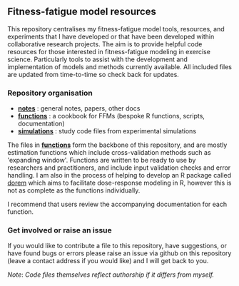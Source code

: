 ## Fitness-fatigue model resources

This repository centralises my fitness-fatigue model tools, resources, and experiments that I have developed or that have been developed within collaborative research projects. The aim is to provide helpful code resources for those interested in fitness-fatigue modeling in exercise science. Particularly tools to assist with the development and implementation of models and methods currently available. All included files are updated from time-to-time so check back for updates.

### Repository organisation

 - [**notes**](https://github.com/bsh2/Fitness-Fatigue-Model/tree/main/notes) : general notes, papers, other docs
 - [**functions**](https://github.com/bsh2/Fitness-Fatigue-Model/tree/main/functions) : a cookbook for FFMs (bespoke R functions, scripts, documentation)
 - [**simulations**](https://github.com/bsh2/Fitness-Fatigue-Model/tree/main/simulations) : study code files from experimental simulations

The files in [**functions**](https://github.com/bsh2/Fitness-Fatigue-Model/tree/main/functions) form the backbone of this repository, and are mostly estimation functions which include cross-validation methods such as 'expanding window'. Functions are written to be ready to use by researchers and practitioners, and include input validation checks and error handling. I am also in the process of helping to develop an R package called [dorem](dorem.net) which aims to facilitate dose-response modeling in R, however this is not as complete as the functions individually.

I recommend that users review the accompanying documentation for each function.

### Get involved or raise an issue

If you would like to contribute a file to this repository, have suggestions, or have found bugs or errors please raise an issue via github on this repository (leave a contact address if you would like) and I will get back to you.

*Note*: *Code files themselves reflect authorship if it differs from myself.*